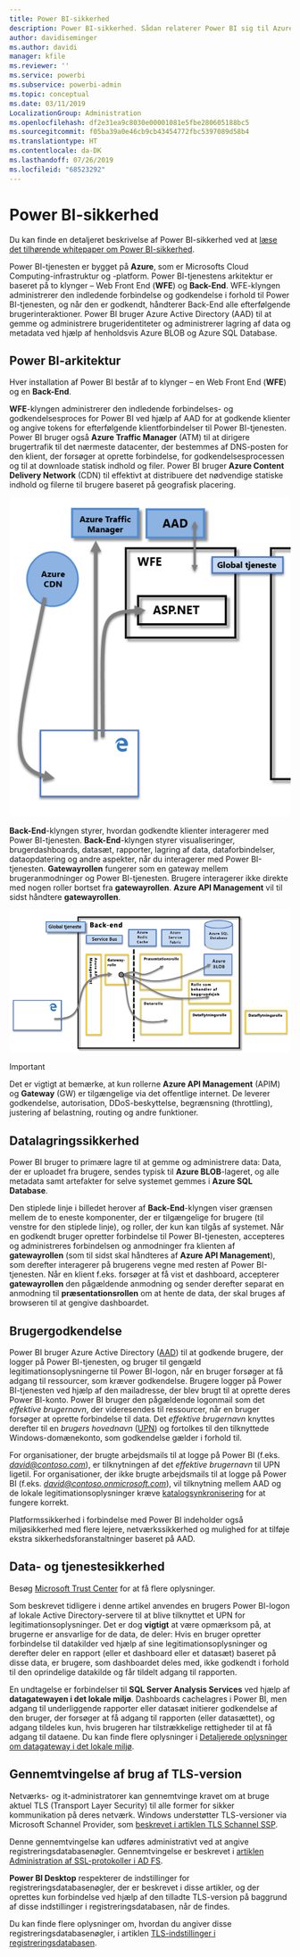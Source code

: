 ```yaml
---
title: Power BI-sikkerhed
description: Power BI-sikkerhed. Sådan relaterer Power BI sig til Azure Active Directory og andre Azure-tjenester. Dette emne indeholder også et link til en hvidbog, der går mere i dybden.
author: davidiseminger
ms.author: davidi
manager: kfile
ms.reviewer: ''
ms.service: powerbi
ms.subservice: powerbi-admin
ms.topic: conceptual
ms.date: 03/11/2019
LocalizationGroup: Administration
ms.openlocfilehash: df2e31ea9c8030e00001081e5fbe280605188bc5
ms.sourcegitcommit: f05ba39a0e46cb9cb43454772fbc5397089d58b4
ms.translationtype: HT
ms.contentlocale: da-DK
ms.lasthandoff: 07/26/2019
ms.locfileid: "68523292"
---
```

# <a name="power-bi-security"></a>Power BI-sikkerhed

Du kan finde en detaljeret beskrivelse af Power BI-sikkerhed ved at [læse det tilhørende whitepaper om Power BI-sikkerhed](whitepaper-powerbi-security.md).

Power BI-tjenesten er bygget på **Azure**, som er Microsofts Cloud Computing-infrastruktur og -platform. Power BI-tjenestens arkitektur er baseret på to klynger – Web Front End (**WFE**) og **Back-End**. WFE-klyngen administrerer den indledende forbindelse og godkendelse i forhold til Power BI-tjenesten, og når den er godkendt, håndterer Back-End alle efterfølgende brugerinteraktioner. Power BI bruger Azure Active Directory (AAD) til at gemme og administrere brugeridentiteter og administrerer lagring af data og metadata ved hjælp af henholdsvis Azure BLOB og Azure SQL Database.

## <a name="power-bi-architecture"></a>Power BI-arkitektur

Hver installation af Power BI består af to klynger – en Web Front End (**WFE**) og en **Back-End**.

**WFE**-klyngen administrerer den indledende forbindelses- og godkendelsesproces for Power BI ved hjælp af AAD for at godkende klienter og angive tokens for efterfølgende klientforbindelser til Power BI-tjenesten. Power BI bruger også **Azure Traffic Manager** (ATM) til at dirigere brugertrafik til det nærmeste datacenter, der bestemmes af DNS-posten for den klient, der forsøger at oprette forbindelse, for godkendelsesprocessen og til at downloade statisk indhold og filer. Power BI bruger **Azure Content Delivery Network** (CDN) til effektivt at distribuere det nødvendige statiske indhold og filerne til brugere baseret på geografisk placering.

![](media/service-admin-power-bi-security/pbi_security_v2_wfe.png)

**Back-End**-klyngen styrer, hvordan godkendte klienter interagerer med Power BI-tjenesten. **Back-End**-klyngen styrer visualiseringer, brugerdashboards, datasæt, rapporter, lagring af data, dataforbindelser, dataopdatering og andre aspekter, når du interagerer med Power BI-tjenesten. **Gatewayrollen** fungerer som en gateway mellem brugeranmodninger og Power BI-tjenesten. Brugere interagerer ikke direkte med nogen roller bortset fra **gatewayrollen**. **Azure API Management** vil til sidst håndtere **gatewayrollen**.

![](media/service-admin-power-bi-security/pbi_security_v2_backend_updated.png)

> [!IMPORTANT]
> Det er vigtigt at bemærke, at kun rollerne **Azure API Management** (APIM) og **Gateway** (GW) er tilgængelige via det offentlige internet. De leverer godkendelse, autorisation, DDoS-beskyttelse, begrænsning (throttling), justering af belastning, routing og andre funktioner.

## <a name="data-storage-security"></a>Datalagringssikkerhed

Power BI bruger to primære lagre til at gemme og administrere data: Data, der er uploadet fra brugere, sendes typisk til **Azure BLOB**-lageret, og alle metadata samt artefakter for selve systemet gemmes i **Azure SQL Database**.

Den stiplede linje i billedet herover af **Back-End**-klyngen viser grænsen mellem de to eneste komponenter, der er tilgængelige for brugere (til venstre for den stiplede linje), og roller, der kun kan tilgås af systemet. Når en godkendt bruger opretter forbindelse til Power BI-tjenesten, accepteres og administreres forbindelsen og anmodninger fra klienten af **gatewayrollen** (som til sidst skal håndteres af **Azure API Management**), som derefter interagerer på brugerens vegne med resten af Power BI-tjenesten. Når en klient f.eks. forsøger at få vist et dashboard, accepterer **gatewayrollen** den pågældende anmodning og sender derefter separat en anmodning til **præsentationsrollen** om at hente de data, der skal bruges af browseren til at gengive dashboardet.

## <a name="user-authentication"></a>Brugergodkendelse

Power BI bruger Azure Active Directory ([AAD](http://azure.microsoft.com/services/active-directory/)) til at godkende brugere, der logger på Power BI-tjenesten, og bruger til gengæld legitimationsoplysningerne til Power BI-logon, når en bruger forsøger at få adgang til ressourcer, som kræver godkendelse. Brugere logger på Power BI-tjenesten ved hjælp af den mailadresse, der blev brugt til at oprette deres Power BI-konto. Power BI bruger den pågældende logonmail som det *effektive brugernavn*, der videresendes til ressourcer, når en bruger forsøger at oprette forbindelse til data. Det *effektive brugernavn* knyttes derefter til en *brugers hovednavn* ([UPN](https://msdn.microsoft.com/library/windows/desktop/aa380525\(v=vs.85\).aspx)) og fortolkes til den tilknyttede Windows-domænekonto, som godkendelse gælder i forhold til.

For organisationer, der brugte arbejdsmails til at logge på Power BI (f.eks. <em>david@contoso.com</em>), er tilknytningen af det *effektive brugernavn* til UPN ligetil. For organisationer, der ikke brugte arbejdsmails til at logge på Power BI (f.eks. <em>david@contoso.onmicrosoft.com</em>), vil tilknytning mellem AAD og de lokale legitimationsoplysninger kræve [katalogsynkronisering](https://technet.microsoft.com/library/jj573653.aspx) for at fungere korrekt.

Platformssikkerhed i forbindelse med Power BI indeholder også miljøsikkerhed med flere lejere, netværkssikkerhed og mulighed for at tilføje ekstra sikkerhedsforanstaltninger baseret på AAD.

## <a name="data-and-service-security"></a>Data- og tjenestesikkerhed

Besøg [Microsoft Trust Center](https://www.microsoft.com/trustcenter) for at få flere oplysninger.

Som beskrevet tidligere i denne artikel anvendes en brugers Power BI-logon af lokale Active Directory-servere til at blive tilknyttet et UPN for legitimationsoplysninger. Det er dog **vigtigt** at være opmærksom på, at brugerne er ansvarlige for de data, de deler: Hvis en bruger opretter forbindelse til datakilder ved hjælp af sine legitimationsoplysninger og derefter deler en rapport (eller et dashboard eller et datasæt) baseret på disse data, er brugere, som dashboardet deles med, ikke godkendt i forhold til den oprindelige datakilde og får tildelt adgang til rapporten.

En undtagelse er forbindelser til **SQL Server Analysis Services** ved hjælp af **datagatewayen i det lokale miljø**. Dashboards cachelagres i Power BI, men adgang til underliggende rapporter eller datasæt initierer godkendelse af den bruger, der forsøger at få adgang til rapporten (eller datasættet), og adgang tildeles kun, hvis brugeren har tilstrækkelige rettigheder til at få adgang til dataene. Du kan finde flere oplysninger i [Detaljerede oplysninger om datagateway i det lokale miljø](service-gateway-onprem-indepth.md).

## <a name="enforcing-tls-version-usage"></a>Gennemtvingelse af brug af TLS-version

Netværks- og it-administratorer kan gennemtvinge kravet om at bruge aktuel TLS (Transport Layer Security) til alle former for sikker kommunikation på deres netværk. Windows understøtter TLS-versioner via Microsoft Schannel Provider, som [beskrevet i artiklen TLS Schannel SSP](https://docs.microsoft.com/windows/desktop/SecAuthN/protocols-in-tls-ssl--schannel-ssp-).

Denne gennemtvingelse kan udføres administrativt ved at angive registreringsdatabasenøgler. Gennemtvingelse er beskrevet i [artiklen Administration af SSL-protokoller i AD FS](https://docs.microsoft.com/windows-server/identity/ad-fs/operations/manage-ssl-protocols-in-ad-fs). 

**Power BI Desktop** respekterer de indstillinger for registreringsdatabasenøgler, der er beskrevet i disse artikler, og der oprettes kun forbindelse ved hjælp af den tilladte TLS-version på baggrund af disse indstillinger i registreringsdatabasen, når de findes.

Du kan finde flere oplysninger om, hvordan du angiver disse registreringsdatabasenøgler, i artiklen [TLS-indstillinger i registreringsdatabasen](https://docs.microsoft.com/windows-server/security/tls/tls-registry-settings).
